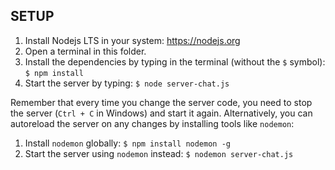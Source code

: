 ## SETUP

1. Install Nodejs LTS in your system: https://nodejs.org
2. Open a terminal in this folder. 
3. Install the dependencies by typing in the terminal (without the `$` symbol): `$ npm install`
4. Start the server by typing: `$ node server-chat.js`

Remember that every time you change the server code, you need to stop the server (`Ctrl + C` in Windows) and start it again. Alternatively, you can autoreload the server on any changes by installing tools like `nodemon`:

1. Install `nodemon` globally: `$ npm install nodemon -g`
2. Start the server using `nodemon` instead: `$ nodemon server-chat.js`